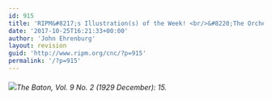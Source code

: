 ```yaml
---
id: 915
title: 'RIPM&#8217;s Illustration(s) of the Week! <br/>&#8220;The Orchestra Player&#8217;s Idea of a Modern Score&#8221;'
date: '2017-10-25T16:21:33+00:00'
author: 'John Ehrenburg'
layout: revision
guid: 'http://www.ripm.org/cnc/?p=915'
permalink: '/?p=915'
---
```


###### ![](http://www.ripm.org/cnc/wp-content/uploads/2017/10/3-graphic-score.jpg)*The Baton*, Vol. 9 No. 2 (1929 December): 15.
